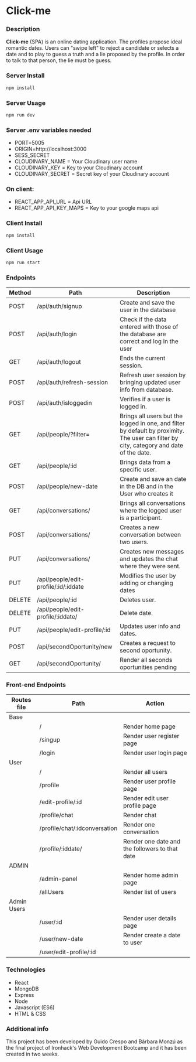 # Click-me

### Description

**Click-me** (SPA) is an online dating application. The profiles propose ideal romantic dates. Users can "swipe left" to reject a candidate or selects a date and  to play to guess a truth and a lie proposed by the profile. In order to talk to that person, the lie must be guess.

### Server Install

```sh
npm install
```

### Server Usage

```sh
npm run dev
```


### Server .env variables needed

- PORT=5005
- ORIGIN=http://localhost:3000
- SESS_SECRET
- CLOUDINARY_NAME = Your Cloudinary user name
- CLOUDINARY_KEY = Key to your Cloudinary account
- CLOUDINARY_SECRET = Secret key of your Cloudinary account


### On client:

- REACT_APP_API_URL = Api URL
- REACT_APP_API_KEY_MAPS = Key to your google maps api


### Client Install

```sh
npm install
```

### Client Usage

```sh
npm run start
```


### Endpoints

|	Method	|	Path	|	Description	|
|	-	|	-	|	-	|
|	POST	|	/api/auth/signup	|	Create and save the user in the database	|
|	POST	|	/api/auth/login	|	Check if the data entered with those of the database are correct and log in the user
|	GET	|	/api/auth/logout	|	Ends the current session.	|
|	POST	|	/api/auth/refresh-session	|	Refresh user session by bringing updated user info from database.	|
|	POST	|	/api/auth/isloggedin	|	Verifies if a user is logged in.	|
|	GET	|	/api/people/?filter=	|	Brings all users but the logged in one, and filter by default by proximity. The user can filter by city, category and date of the date.	|
|	GET	|	/api/people/:id	|	Brings data from a specific user.	|
|	POST	|	/api/people/new-date	|	Create and save an date in the DB and in the User who creates it	|
|	GET	|	/api/conversations/	|	Brings all conversations where the logged user is a participant.	|
|	POST	|	/api/conversations/	|	Creates a new conversation between two users.	|
|	PUT	|	/api/conversations/	|	Creates new messages and updates the chat where they were sent.	|
|	PUT	|	/api/people/edit-profile/:id/:iddate	|	Modifies the user by adding or changing dates	|
|	DELETE	|	/api/people/:id	|	Deletes user.	|
|	DELETE	|	/api/people/edit-profile/:iddate/	|	Delete date.	|
|	PUT	|	/api/people/edit-profile/:id	|	Updates user info and dates.	|
|	POST	|	/api/secondOportunity/new	|	Creates a request to second oportunity.	|
|	GET	|	/api/secondOportunity/	|	Render all seconds oportunities pending	|

### Front-end Endpoints

| Routes file | Path                       | Action                                            | 
| ----------- | -------------------------- |-------------------------------------------------- |
| Base 
|             | /                          | Render home page                            |
|             | /singup                  | Render user register page                     |
|             | /login            | Render user login page                               |
| User 
|             | /                  | Render all users                                    |
|             | /profile                    | Render user profile  page                  |
|             | /edit-profile/:id         | Render edit user profile page                |
|             | /profile/chat                 | Render chat                              |
|             | /profile/chat/:idconversation                 | Render one conversation  |
|             | /profile/:iddate/                | Render one date and the followers to that date  |
| ADMIN
|             | /admin-panel               | Render home admin page                       |
|             | /allUsers            | Render list of users                               |
| Admin Users
|             | /user/:id                  | Render user details page                         |
|             | /user/new-date               | Render create a date to user                           |
|             | /user/edit-profile/:id           |                           |



### Technologies

- React
- MongoDB
- Express
- Node
- Javascript (ES6)
- HTML & CSS


### Additional info

This project has been developed by Guido Crespo and Bárbara Monzú as the final project of Ironhack's Web Development Bootcamp and it has been created in two weeks.
